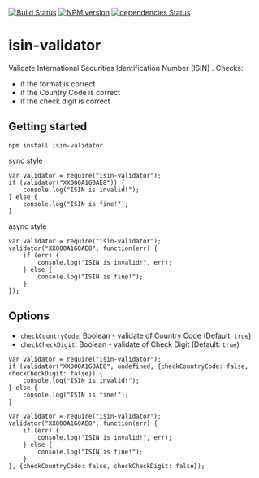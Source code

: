 
[![Build Status](https://travis-ci.org/floydspace/isin-validator.svg?branch=master)](https://travis-ci.org/floydspace/isin-validator)
[![NPM version](https://badge.fury.io/js/isin-validator.svg)](http://badge.fury.io/js/isin-validator)
[![dependencies Status](https://david-dm.org/floydspace/isin-validator/status.svg)](https://david-dm.org/floydspace/isin-validator)

# isin-validator

Validate International Securities Identification Number (ISIN) . Checks:

* if the format is correct
* if the Country Code is correct
* if the check digit is correct

## Getting started

```
npm install isin-validator
```

sync style

```
var validator = require("isin-validator");
if (validator("XX000A1G0AE8")) {
	console.log("ISIN is invalid!");
} else {
	console.log("ISIN is fine!");
}
```

async style

```
var validator = require("isin-validator");
validator("XX000A1G0AE8", function(err) {
	if (err) {
		console.log("ISIN is invalid!", err);
	} else {
		console.log("ISIN is fine!");
	}
});
```

## Options

* `checkCountryCode`: Boolean - validate of Country Code (Default: `true`)
* `checkCheckDigit`: Boolean -  validate of Check Digit (Default: `true`)

```
var validator = require("isin-validator");
if (validator("XX000A1G0AE8", undefined, {checkCountryCode: false, checkCheckDigit: false}) {
	console.log("ISIN is invalid!");
} else {
	console.log("ISIN is fine!");
}

var validator = require("isin-validator");
validator("XX000A1G0AE8", function(err) {
	if (err) {
		console.log("ISIN is invalid!", err);
	} else {
		console.log("ISIN is fine!");
	}
}, {checkCountryCode: false, checkCheckDigit: false});
```
